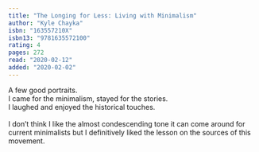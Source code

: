 ```yaml
---
title: "The Longing for Less: Living with Minimalism"
author: "Kyle Chayka"
isbn: "163557210X"
isbn13: "9781635572100"
rating: 4
pages: 272
read: "2020-02-12"
added: "2020-02-02"
---
```

A few good portraits. <br/>I came for the minimalism, stayed for the stories.<br/>I laughed and enjoyed the historical touches.<br/><br/>I don’t think I like the almost condescending tone it can come around for current minimalists but I definitively liked the lesson on the sources of this movement.
